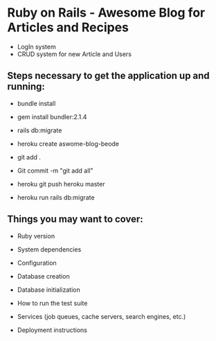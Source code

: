 # Ruby on Rails - Awesome Blog for Articles and Recipes 

* LogIn system
* CRUD system for new Article and Users

## Steps necessary to get the application up and running:

* bundle install
 * gem install bundler:2.1.4
 * rails db:migrate

 * heroku create aswome-blog-beode
 * git add .
 * Git commit -m "git add all"
 * heroku git push heroku master
 * heroku run rails db:migrate

## Things you may want to cover:

* Ruby version

* System dependencies

* Configuration

* Database creation

* Database initialization

* How to run the test suite

* Services (job queues, cache servers, search engines, etc.)

* Deployment instructions

